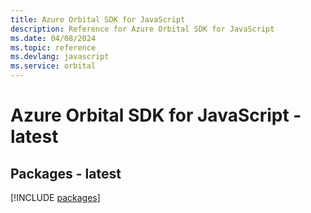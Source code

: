 ```yaml
---
title: Azure Orbital SDK for JavaScript
description: Reference for Azure Orbital SDK for JavaScript
ms.date: 04/08/2024
ms.topic: reference
ms.devlang: javascript
ms.service: orbital
---
```

# Azure Orbital SDK for JavaScript - latest
## Packages - latest
[!INCLUDE [packages](orbital-index.md)]